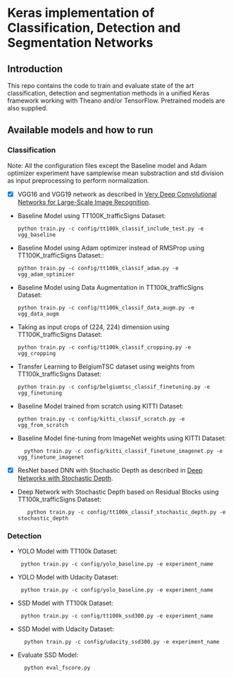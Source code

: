 # Keras implementation of Classification, Detection and Segmentation Networks

## Introduction

This repo contains the code to train and evaluate state of the art classification, detection and segmentation methods in a unified Keras framework working with Theano and/or TensorFlow. Pretrained models are also supplied.

## Available models and how to run

### Classification
Note: All the configuration files except the Baseline model and Adam optimizer experiment have samplewise mean substraction and std division as input preprocessing to perform normalization.

 - [x] VGG16 and VGG19 network as described in [Very Deep Convolutional Networks for Large-Scale Image Recognition](https://arxiv.org/pdf/1409.1556.pdf).
 
 * Baseline Model using TT100K_trafficSigns Dataset:
 
       python train.py -c config/tt100k_classif_include_test.py -e vgg_baseline
       
 * Baseline Model using Adam optimizer instead of RMSProp using TT100K_trafficSigns Dataset::

       python train.py -c config/tt100k_classif_adam.py -e vgg_adam_optimizer
       
 * Baseline Model using Data Augmentation in TT100k_trafficSigns Dataset:
  
       python train.py -c config/tt100k_classif_data_augm.py -e vgg_data_augm

       
 * Taking as input crops of (224, 224) dimension using TT100K_trafficSigns Dataset:
 
       python train.py -c config/tt100k_classif_cropping.py -e vgg_cropping
    
 * Transfer Learning to BelgiumTSC dataset using weights from TT100k_trafficSigns Dataset:
         
       python train.py -c config/belgiumtsc_classif_finetuning.py -e vgg_finetuning

 *  Baseline Model trained from scratch using KITTI Dataset:
 
        python train.py -c config/kitti_classif_scratch.py -e vgg_from_scratch
        
 * Baseline Model fine-tuning from ImageNet weights using KITTI Dataset:
 
         python train.py -c config/kitti_classif_finetune_imagenet.py -e vgg_finetune_imagenet

 - [x] ResNet based DNN with Stochastic Depth as described in [Deep Networks with Stochastic Depth](https://arxiv.org/pdf/1603.09382.pdf).
 
 * Deep Network with Stochastic Depth based on Residual Blocks using TT100k_trafficSigns Dataset:
          
          python train.py -c config/tt100k_classif_stochastic_depth.py -e stochastic_depth


### Detection

 * YOLO Model with TT100k Dataset:
 
        python train.py -c config/yolo_baseline.py -e experiment_name
        
 * YOLO Model with Udacity Dataset:
 
        python train.py -c config/yolo_baseline.py -e experiment_name
        
 * SSD Model with TT100k Dataset:
 
        python train.py -c config/tt100k_ssd300.py -e experiment_name
        
 * SSD Model with Udacity Dataset:
 
         python train.py -c config/udacity_ssd300.py -e experiment_name
         
 * Evaluate SSD Model:
 
         python eval_fscore.py
             
